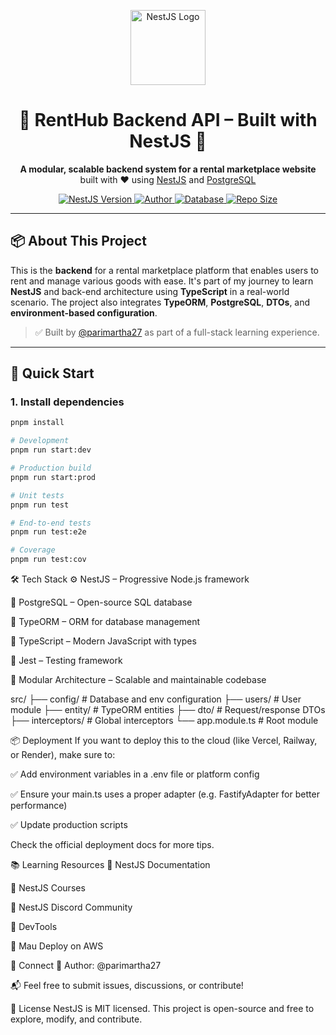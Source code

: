 <p align="center">
  <a href="https://nestjs.com/" target="_blank">
    <img src="https://nestjs.com/img/logo-small.svg" width="120" alt="NestJS Logo"/>
  </a>
</p>

<h1 align="center">🔧 RentHub Backend API – Built with NestJS 🧠</h1>

<p align="center">
  <strong>A modular, scalable backend system for a rental marketplace website</strong> built with ❤️ using <a href="https://nestjs.com/" target="_blank">NestJS</a> and <a href="https://www.postgresql.org/" target="_blank">PostgreSQL</a>
</p>

<p align="center">
  <a href="https://www.npmjs.com/~nestjscore" target="_blank">
    <img src="https://img.shields.io/npm/v/@nestjs/core.svg" alt="NestJS Version" />
  </a>
  <a href="https://github.com/parimartha27" target="_blank">
    <img src="https://img.shields.io/badge/Author-parimartha27-blue.svg" alt="Author" />
  </a>
  <a href="https://www.postgresql.org/" target="_blank">
    <img src="https://img.shields.io/badge/Database-PostgreSQL-blue" alt="Database" />
  </a>
  <a href="https://github.com/parimartha27/renthub-backend" target="_blank">
    <img src="https://img.shields.io/github/repo-size/parimartha27/renthub-backend?color=green" alt="Repo Size" />
  </a>
</p>

---

## 📦 About This Project

This is the **backend** for a rental marketplace platform that enables users to rent and manage various goods with ease. It's part of my journey to learn **NestJS** and back-end architecture using **TypeScript** in a real-world scenario. The project also integrates **TypeORM**, **PostgreSQL**, **DTOs**, and **environment-based configuration**.

> ✅ Built by [@parimartha27](https://github.com/parimartha27) as part of a full-stack learning experience.

---

## 🚀 Quick Start

### 1. Install dependencies

```bash
pnpm install

# Development
pnpm run start:dev

# Production build
pnpm run start:prod

# Unit tests
pnpm run test

# End-to-end tests
pnpm run test:e2e

# Coverage
pnpm run test:cov


```

🛠️ Tech Stack
⚙️ NestJS – Progressive Node.js framework

🐘 PostgreSQL – Open-source SQL database

🧱 TypeORM – ORM for database management

🎯 TypeScript – Modern JavaScript with types

🧪 Jest – Testing framework

🧩 Modular Architecture – Scalable and maintainable codebase

src/
├── config/ # Database and env configuration
├── users/ # User module
├── entity/ # TypeORM entities
├── dto/ # Request/response DTOs
├── interceptors/ # Global interceptors
└── app.module.ts # Root module

📦 Deployment
If you want to deploy this to the cloud (like Vercel, Railway, or Render), make sure to:

✅ Add environment variables in a .env file or platform config

✅ Ensure your main.ts uses a proper adapter (e.g. FastifyAdapter for better performance)

✅ Update production scripts

Check the official deployment docs for more tips.

📚 Learning Resources
📘 NestJS Documentation

🧪 NestJS Courses

💬 NestJS Discord Community

🔎 DevTools

🚀 Mau Deploy on AWS

🤝 Connect
👤 Author: @parimartha27

📬 Feel free to submit issues, discussions, or contribute!

📄 License
NestJS is MIT licensed.
This project is open-source and free to explore, modify, and contribute.
